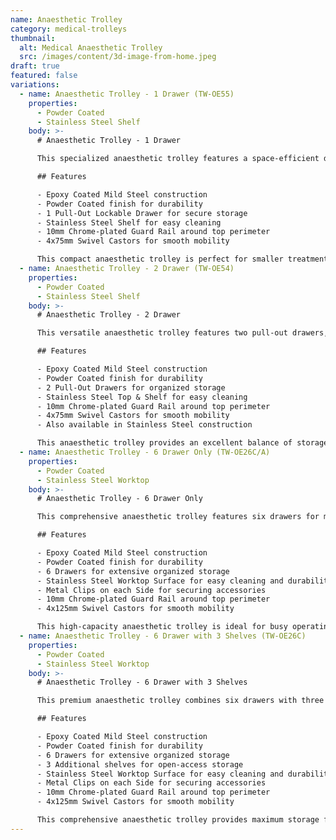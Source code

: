 ```yaml
---
name: Anaesthetic Trolley
category: medical-trolleys
thumbnail:
  alt: Medical Anaesthetic Trolley
  src: /images/content/3d-image-from-home.jpeg
draft: true
featured: false
variations:
  - name: Anaesthetic Trolley - 1 Drawer (TW-OE55)
    properties:
      - Powder Coated
      - Stainless Steel Shelf
    body: >-
      # Anaesthetic Trolley - 1 Drawer

      This specialized anaesthetic trolley features a space-efficient design with a single pull-out lockable drawer, ideal for secure storage of critical supplies. The trolley is constructed with epoxy coated mild steel with a powder coated finish for durability.

      ## Features

      - Epoxy Coated Mild Steel construction
      - Powder Coated finish for durability
      - 1 Pull-Out Lockable Drawer for secure storage
      - Stainless Steel Shelf for easy cleaning
      - 10mm Chrome-plated Guard Rail around top perimeter
      - 4x75mm Swivel Castors for smooth mobility

      This compact anaesthetic trolley is perfect for smaller treatment areas where space efficiency is important while maintaining necessary functionality for anaesthetic supply management.
  - name: Anaesthetic Trolley - 2 Drawer (TW-OE54)
    properties:
      - Powder Coated
      - Stainless Steel Shelf
    body: >-
      # Anaesthetic Trolley - 2 Drawer

      This versatile anaesthetic trolley features two pull-out drawers, providing expanded storage capacity for organizing anaesthetic supplies and equipment. The trolley is constructed with epoxy coated mild steel with a powder coated finish for durability.

      ## Features

      - Epoxy Coated Mild Steel construction
      - Powder Coated finish for durability
      - 2 Pull-Out Drawers for organized storage
      - Stainless Steel Top & Shelf for easy cleaning
      - 10mm Chrome-plated Guard Rail around top perimeter
      - 4x75mm Swivel Castors for smooth mobility
      - Also available in Stainless Steel construction

      This anaesthetic trolley provides an excellent balance of storage capacity and maneuverability, making it ideal for busy clinical environments where efficient organization of supplies is essential.
  - name: Anaesthetic Trolley - 6 Drawer Only (TW-OE26C/A)
    properties:
      - Powder Coated
      - Stainless Steel Worktop
    body: >-
      # Anaesthetic Trolley - 6 Drawer Only

      This comprehensive anaesthetic trolley features six drawers for maximum storage capacity and organization of anaesthetic supplies and equipment. The trolley is constructed with epoxy coated mild steel with a powder coated finish for durability.

      ## Features

      - Epoxy Coated Mild Steel construction
      - Powder Coated finish for durability
      - 6 Drawers for extensive organized storage
      - Stainless Steel Worktop Surface for easy cleaning and durability
      - Metal Clips on each Side for securing accessories
      - 10mm Chrome-plated Guard Rail around top perimeter
      - 4x125mm Swivel Castors for smooth mobility

      This high-capacity anaesthetic trolley is ideal for busy operating theaters and anaesthetic departments where comprehensive storage solutions are required for efficient workflow.
  - name: Anaesthetic Trolley - 6 Drawer with 3 Shelves (TW-OE26C)
    properties:
      - Powder Coated
      - Stainless Steel Worktop
    body: >-
      # Anaesthetic Trolley - 6 Drawer with 3 Shelves

      This premium anaesthetic trolley combines six drawers with three shelves, offering maximum versatility for storage and organization of anaesthetic supplies and equipment. The trolley is constructed with epoxy coated mild steel with a powder coated finish for durability.

      ## Features

      - Epoxy Coated Mild Steel construction
      - Powder Coated finish for durability
      - 6 Drawers for extensive organized storage
      - 3 Additional shelves for open-access storage
      - Stainless Steel Worktop Surface for easy cleaning and durability
      - Metal Clips on each Side for securing accessories
      - 10mm Chrome-plated Guard Rail around top perimeter
      - 4x125mm Swivel Castors for smooth mobility

      This comprehensive anaesthetic trolley provides maximum storage flexibility with both drawer and shelf storage options, making it ideal for complex procedures requiring access to a wide range of supplies and equipment.
---
```

